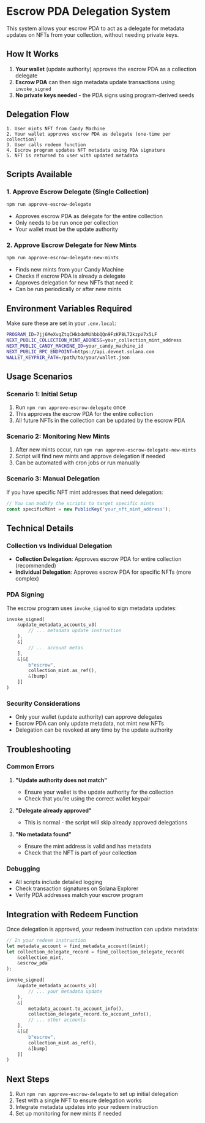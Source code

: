 # Escrow PDA Delegation System

This system allows your escrow PDA to act as a delegate for metadata updates on NFTs from your collection, without needing private keys.

## How It Works

1. **Your wallet** (update authority) approves the escrow PDA as a collection delegate
2. **Escrow PDA** can then sign metadata update transactions using `invoke_signed`
3. **No private keys needed** - the PDA signs using program-derived seeds

## Delegation Flow

```
1. User mints NFT from Candy Machine
2. Your wallet approves escrow PDA as delegate (one-time per collection)
3. User calls redeem function
4. Escrow program updates NFT metadata using PDA signature
5. NFT is returned to user with updated metadata
```

## Scripts Available

### 1. Approve Escrow Delegate (Single Collection)
```bash
npm run approve-escrow-delegate
```
- Approves escrow PDA as delegate for the entire collection
- Only needs to be run once per collection
- Your wallet must be the update authority

### 2. Approve Escrow Delegate for New Mints
```bash
npm run approve-escrow-delegate-new-mints
```
- Finds new mints from your Candy Machine
- Checks if escrow PDA is already a delegate
- Approves delegation for new NFTs that need it
- Can be run periodically or after new mints

## Environment Variables Required

Make sure these are set in your `.env.local`:

```bash
PROGRAM_ID=7jj6MeXvqZtqCHkbdmMUhbbQQn9FzKP8L72kzpV7x5LF
NEXT_PUBLIC_COLLECTION_MINT_ADDRESS=your_collection_mint_address
NEXT_PUBLIC_CANDY_MACHINE_ID=your_candy_machine_id
NEXT_PUBLIC_RPC_ENDPOINT=https://api.devnet.solana.com
WALLET_KEYPAIR_PATH=/path/to/your/wallet.json
```

## Usage Scenarios

### Scenario 1: Initial Setup
1. Run `npm run approve-escrow-delegate` once
2. This approves the escrow PDA for the entire collection
3. All future NFTs in the collection can be updated by the escrow PDA

### Scenario 2: Monitoring New Mints
1. After new mints occur, run `npm run approve-escrow-delegate-new-mints`
2. Script will find new mints and approve delegation if needed
3. Can be automated with cron jobs or run manually

### Scenario 3: Manual Delegation
If you have specific NFT mint addresses that need delegation:
```javascript
// You can modify the scripts to target specific mints
const specificMint = new PublicKey('your_nft_mint_address');
```

## Technical Details

### Collection vs Individual Delegation
- **Collection Delegation**: Approves escrow PDA for entire collection (recommended)
- **Individual Delegation**: Approves escrow PDA for specific NFTs (more complex)

### PDA Signing
The escrow program uses `invoke_signed` to sign metadata updates:
```rust
invoke_signed(
    &update_metadata_accounts_v3(
        // ... metadata update instruction
    ),
    &[
        // ... account metas
    ],
    &[&[
        b"escrow",
        collection_mint.as_ref(),
        &[bump]
    ]]
)
```

### Security Considerations
- Only your wallet (update authority) can approve delegates
- Escrow PDA can only update metadata, not mint new NFTs
- Delegation can be revoked at any time by the update authority

## Troubleshooting

### Common Errors

1. **"Update authority does not match"**
   - Ensure your wallet is the update authority for the collection
   - Check that you're using the correct wallet keypair

2. **"Delegate already approved"**
   - This is normal - the script will skip already approved delegations

3. **"No metadata found"**
   - Ensure the mint address is valid and has metadata
   - Check that the NFT is part of your collection

### Debugging
- All scripts include detailed logging
- Check transaction signatures on Solana Explorer
- Verify PDA addresses match your escrow program

## Integration with Redeem Function

Once delegation is approved, your redeem instruction can update metadata:

```rust
// In your redeem instruction
let metadata_account = find_metadata_account(&mint);
let collection_delegate_record = find_collection_delegate_record(
    &collection_mint,
    &escrow_pda
);

invoke_signed(
    &update_metadata_accounts_v3(
        // ... your metadata update
    ),
    &[
        metadata_account.to_account_info(),
        collection_delegate_record.to_account_info(),
        // ... other accounts
    ],
    &[&[
        b"escrow",
        collection_mint.as_ref(),
        &[bump]
    ]]
)
```

## Next Steps

1. Run `npm run approve-escrow-delegate` to set up initial delegation
2. Test with a single NFT to ensure delegation works
3. Integrate metadata updates into your redeem instruction
4. Set up monitoring for new mints if needed 